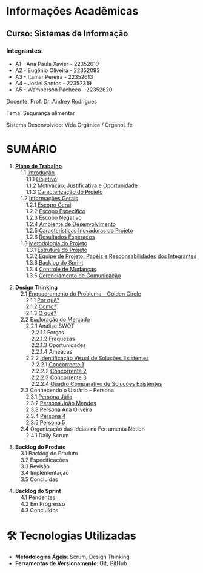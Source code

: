 # Informações Acadêmicas
## Curso: Sistemas de Informação

### Integrantes:

+ A1 - Ana Paula Xavier - 22352610
+ A2 - Eugênio Oliveira - 22352093
+ A3 - Itamar Pereira - 22352613
+ A4 - Josiel Santos - 22352319
+ A5 - Wamberson Pacheco - 22352620


Docente: Prof. Dr. Andrey Rodrigues

Tema: Segurança alimentar

Sistema Desenvolvido: Vida Orgânica / OrganoLife

# SUMÁRIO

1. [**Plano de Trabalho**](https://github.com/Pacheco-77/Projeto-Eng-Software-A/blob/main/SPRINT%2001/01%20-%20PLANO%20DE%20TRABALHO/Plano%20de%20Trabalho.md#plano-de-trabalho)  
 1.1 [Introdução](https://github.com/Pacheco-77/Projeto-Eng-Software-A/blob/main/SPRINT%2001/01%20-%20PLANO%20DE%20TRABALHO/Plano%20de%20Trabalho.md#11-introdu%C3%A7%C3%A3o)  
  1.1.1 [Objetivo](https://github.com/Pacheco-77/Projeto-Eng-Software-A/blob/main/SPRINT%2001/01%20-%20PLANO%20DE%20TRABALHO/Plano%20de%20Trabalho.md#111-objetivo)  
  1.1.2 [Motivação, Justificativa e Oportunidade](https://github.com/Pacheco-77/Projeto-Eng-Software-A/blob/main/SPRINT%2001/01%20-%20PLANO%20DE%20TRABALHO/Plano%20de%20Trabalho.md#112-motiva%C3%A7%C3%A3o-justificativa-e-oportunidade)  
  1.1.3 [Caracterização do Projeto](https://github.com/Pacheco-77/Projeto-Eng-Software-A/blob/main/SPRINT%2001/01%20-%20PLANO%20DE%20TRABALHO/Plano%20de%20Trabalho.md#13-caracteriza%C3%A7%C3%A3o-do-projeto)  
 1.2 [Informações Gerais](https://github.com/Pacheco-77/Projeto-Eng-Software-A/blob/main/SPRINT%2001/01%20-%20PLANO%20DE%20TRABALHO/Plano%20de%20Trabalho.md#2-informa%C3%A7%C3%B5es-gerais)  
  1.2.1 [Escopo Geral](https://github.com/Pacheco-77/Projeto-Eng-Software-A/blob/main/SPRINT%2001/01%20-%20PLANO%20DE%20TRABALHO/Plano%20de%20Trabalho.md#21-escopo-geral)  
  1.2.2 [Escopo Específico](https://github.com/Pacheco-77/Projeto-Eng-Software-A/blob/main/SPRINT%2001/01%20-%20PLANO%20DE%20TRABALHO/Plano%20de%20Trabalho.md#211-escopo-espec%C3%ADfico)  
  1.2.3 [Escopo Negativo](https://github.com/Pacheco-77/Projeto-Eng-Software-A/blob/main/SPRINT%2001/01%20-%20PLANO%20DE%20TRABALHO/Plano%20de%20Trabalho.md#212-escopo-negativo)  
  1.2.4 [Ambiente de Desenvolvimento](https://github.com/Pacheco-77/Projeto-Eng-Software-A/blob/main/SPRINT%2001/01%20-%20PLANO%20DE%20TRABALHO/Plano%20de%20Trabalho.md#22-ambiente-de-desenvolvimento)  
  1.2.5 [Características Inovadoras do Projeto](https://github.com/Pacheco-77/Projeto-Eng-Software-A/blob/main/SPRINT%2001/01%20-%20PLANO%20DE%20TRABALHO/Plano%20de%20Trabalho.md#23-caracter%C3%ADsticas-inovadoras-do-projeto)  
  1.2.6 [Resultados Esperados](https://github.com/Pacheco-77/Projeto-Eng-Software-A/blob/main/SPRINT%2001/01%20-%20PLANO%20DE%20TRABALHO/Plano%20de%20Trabalho.md#24-resultados-esperados)  
 1.3 [Metodologia do Projeto](https://github.com/Pacheco-77/Projeto-Eng-Software-A/blob/main/SPRINT%2001/01%20-%20PLANO%20DE%20TRABALHO/Plano%20de%20Trabalho.md#3-metodologia-do-projeto)  
  1.3.1 [Estrutura do Projeto](https://github.com/Pacheco-77/Projeto-Eng-Software-A/blob/main/SPRINT%2001/01%20-%20PLANO%20DE%20TRABALHO/Plano%20de%20Trabalho.md#31-estrutura-do-projeto)  
  1.3.2 [Equipe de Projeto: Papéis e Responsabilidades dos Integrantes](https://github.com/Pacheco-77/Projeto-Eng-Software-A/blob/main/SPRINT%2001/01%20-%20PLANO%20DE%20TRABALHO/Plano%20de%20Trabalho.md#32-equipe-de-projeto-pap%C3%A9is-e-responsabilidades-dos-integrantes)  
  1.3.3 [Backlog do Sprint](https://github.com/Pacheco-77/Projeto-Eng-Software-A/blob/main/SPRINT%2001/01%20-%20PLANO%20DE%20TRABALHO/Plano%20de%20Trabalho.md#33-backlog-do-sprint)  
  1.3.4 [Controle de Mudanças](https://github.com/Pacheco-77/Projeto-Eng-Software-A/blob/main/SPRINT%2001/01%20-%20PLANO%20DE%20TRABALHO/Plano%20de%20Trabalho.md#34-controle-de-mudan%C3%A7as)  
  1.3.5 [Gerenciamento de Comunicação](https://github.com/Pacheco-77/Projeto-Eng-Software-A/blob/main/SPRINT%2001/01%20-%20PLANO%20DE%20TRABALHO/Plano%20de%20Trabalho.md#35-gerenciamento-de-comunica%C3%A7%C3%A3o)  

2. [**Design Thinking**](https://github.com/Pacheco-77/Projeto-Eng-Software-A/tree/main/SPRINT%2001/02%20-%20DESIGN%20THINKING)  
 2.1 [Enquadramento do Problema – Golden Circle](https://github.com/Pacheco-77/Projeto-Eng-Software-A/blob/main/SPRINT%2001/02%20-%20DESIGN%20THINKING/FASE%201%20-%20INSPIRA%C3%87%C3%83O/01.%20Golden%20Circle%20-%20Enquadramento%20do%20Problema.md)  
  2.1.1 [Por quê?](https://github.com/Pacheco-77/Projeto-Eng-Software-A/blob/main/SPRINT%2001/02%20-%20DESIGN%20THINKING/FASE%201%20-%20INSPIRA%C3%87%C3%83O/01.%20Golden%20Circle%20-%20Enquadramento%20do%20Problema.md#por-qu%C3%AA)  
  2.1.2 [Como?](https://github.com/Pacheco-77/Projeto-Eng-Software-A/blob/main/SPRINT%2001/02%20-%20DESIGN%20THINKING/FASE%201%20-%20INSPIRA%C3%87%C3%83O/01.%20Golden%20Circle%20-%20Enquadramento%20do%20Problema.md#como)  
  2.1.3 [O quê?](https://github.com/Pacheco-77/Projeto-Eng-Software-A/blob/main/SPRINT%2001/02%20-%20DESIGN%20THINKING/FASE%201%20-%20INSPIRA%C3%87%C3%83O/01.%20Golden%20Circle%20-%20Enquadramento%20do%20Problema.md#o-qu%C3%AA)  
 2.2 [Exploração do Mercado](https://github.com/Pacheco-77/Projeto-Eng-Software-A/blob/main/SPRINT%2001/02%20-%20DESIGN%20THINKING/FASE%201%20-%20INSPIRA%C3%87%C3%83O/02.%20Explora%C3%A7%C3%A3o%20do%20Mercado.md)  
  2.2.1 Análise SWOT  
   2.2.1.1 Forças  
   2.2.1.2 Fraquezas  
   2.2.1.3 Oportunidades  
   2.2.1.4 Ameaças  
  2.2.2 [Identificação Visual de Soluções Existentes](https://github.com/Pacheco-77/backlog-do-produto/blob/main/2_design-thinking.md#b-identifica%C3%A7%C3%A3o-visual-de-solu%C3%A7%C3%B5es-existentes)  
   2.2.2.1 [Concorrente 1](https://github.com/Pacheco-77/backlog-do-produto/blob/main/2_design-thinking.md#concorrente-1)  
   2.2.2.2 [Concorrente 2](https://github.com/Pacheco-77/backlog-do-produto/blob/main/2_design-thinking.md#concorrente-2)  
   2.2.2.3 [Concorrente 3](https://github.com/Pacheco-77/backlog-do-produto/blob/main/2_design-thinking.md#concorrente-3)  
   2.2.2.4 [Quadro Comparativo de Soluções Existentes](https://github.com/Pacheco-77/backlog-do-produto/blob/main/2_design-thinking.md#c-quadro-comparativo-de-solu%C3%A7%C3%B5es-existentes)  
 2.3 Conhecendo o Usuário – Persona  
  2.3.1 [Persona Júlia](https://github.com/Pacheco-77/backlog-do-produto/blob/main/2_design-thinking.md#231-persona-j%C3%BAlia)  
  2.3.2 [Persona João Mendes](https://github.com/Pacheco-77/backlog-do-produto/blob/main/2_design-thinking.md#232-persona-jo%C3%A3o-mendes)  
  2.3.3 [Persona Ana Oliveira](https://github.com/Pacheco-77/backlog-do-produto/blob/main/2_design-thinking.md#233-persona-ana-oliveira)  
  2.3.4 [Persona 4](https://github.com/Pacheco-77/backlog-do-produto/blob/main/2_design-thinking.md#234-persona-4)  
  2.3.5 [Persona 5](https://github.com/Pacheco-77/backlog-do-produto/blob/main/2_design-thinking.md#235-persona-5)  
 2.4 Organização das Ideias na Ferramenta Notion  
  2.4.1 Daily Scrum  

3. **Backlog do Produto**  
 3.1 Backlog do Produto  
 3.2 Especificações  
 3.3 Revisão  
 3.4 Implementação  
 3.5 Concluídas  

4. **Backlog do Sprint**  
 4.1 Pendentes  
 4.2 Em Progresso  
 4.3 Concluídos  


# 🛠️ Tecnologias Utilizadas

- **Metodologias Ágeis**: Scrum, Design Thinking
- **Ferramentas de Versionamento**: Git, GitHub



